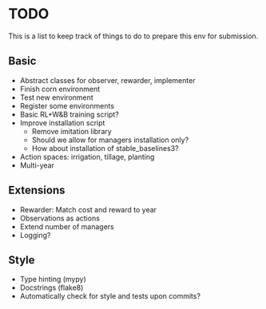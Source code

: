 # TODO
This is a list to keep track of things to do to 
prepare this env for submission.

## Basic
 - Abstract classes for observer, rewarder, implementer
 - Finish corn environment
 - Test new environment
 - Register some environments
 - Basic RL+W&B training script?
 - Improve installation script 
    * Remove imitation library
    * Should we allow for managers installation only?
    * How about installation of stable_baselines3?
 - Action spaces: irrigation, tillage, planting
 - Multi-year

## Extensions
 - Rewarder: Match cost and reward to year
 - Observations as actions
 - Extend number of managers
 - Logging?
 
## Style
 - Type hinting (mypy)
 - Docstrings (flake8)
 - Automatically check for style and tests upon commits?
 